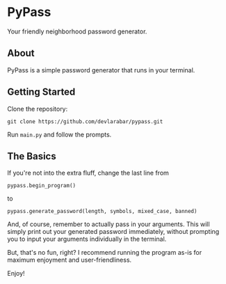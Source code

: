# PyPass

Your friendly neighborhood password generator.

## About

PyPass is a simple password generator that runs in your terminal.

## Getting Started

Clone the repository:

```git clone https://github.com/devlarabar/pypass.git```

Run `main.py` and follow the prompts.

## The Basics

If you're not into the extra fluff, change the last line from

```pypass.begin_program()```

to

```pypass.generate_password(length, symbols, mixed_case, banned)```

And, of course, remember to actually pass in your arguments. This will simply print out your generated password immediately, without prompting you to input your arguments individually in the terminal.

But, that's no fun, right? I recommend running the program as-is for maximum enjoyment and user-friendliness.

Enjoy!